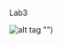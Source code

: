 Lab3 

 ![alt tag](https://gist.githubusercontent.com/krushndayshmookh/9fb70798bb71b38fd7ec9cee788b8c7c/raw/4d74ce241b1a24864bbf9ea1733f8f142490a5c6/bongo-cat.gif) "")
